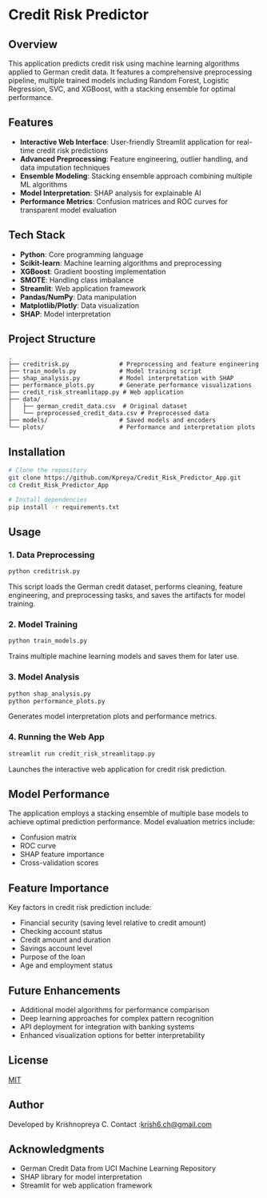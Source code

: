 # Credit Risk Predictor

## Overview
This application predicts credit risk using machine learning algorithms applied to German credit data. It features a comprehensive preprocessing pipeline, multiple trained models including Random Forest, Logistic Regression, SVC, and XGBoost, with a stacking ensemble for optimal performance.

[Live Demo]: (https://creditriskpredictor.streamlit.app/)

## Features
- **Interactive Web Interface**: User-friendly Streamlit application for real-time credit risk predictions
- **Advanced Preprocessing**: Feature engineering, outlier handling, and data imputation techniques
- **Ensemble Modeling**: Stacking ensemble approach combining multiple ML algorithms
- **Model Interpretation**: SHAP analysis for explainable AI
- **Performance Metrics**: Confusion matrices and ROC curves for transparent model evaluation

## Tech Stack
- **Python**: Core programming language
- **Scikit-learn**: Machine learning algorithms and preprocessing
- **XGBoost**: Gradient boosting implementation
- **SMOTE**: Handling class imbalance
- **Streamlit**: Web application framework
- **Pandas/NumPy**: Data manipulation
- **Matplotlib/Plotly**: Data visualization
- **SHAP**: Model interpretation

## Project Structure
```
.
├── creditrisk.py              # Preprocessing and feature engineering
├── train_models.py            # Model training script
├── shap_analysis.py           # Model interpretation with SHAP
├── performance_plots.py       # Generate performance visualizations
├── credit_risk_streamlitapp.py # Web application
├── data/
│   ├── german_credit_data.csv  # Original dataset
│   └── preprocessed_credit_data.csv # Preprocessed data
├── models/                    # Saved models and encoders
└── plots/                     # Performance and interpretation plots
```

## Installation
```bash
# Clone the repository
git clone https://github.com/Kpreya/Credit_Risk_Predictor_App.git
cd Credit_Risk_Predictor_App

# Install dependencies
pip install -r requirements.txt
```

## Usage
### 1. Data Preprocessing
```bash
python creditrisk.py
```
This script loads the German credit dataset, performs cleaning, feature engineering, and preprocessing tasks, and saves the artifacts for model training.

### 2. Model Training
```bash
python train_models.py
```
Trains multiple machine learning models and saves them for later use.

### 3. Model Analysis
```bash
python shap_analysis.py
python performance_plots.py
```
Generates model interpretation plots and performance metrics.

### 4. Running the Web App
```bash
streamlit run credit_risk_streamlitapp.py
```
Launches the interactive web application for credit risk prediction.

## Model Performance
The application employs a stacking ensemble of multiple base models to achieve optimal prediction performance. Model evaluation metrics include:
- Confusion matrix
- ROC curve
- SHAP feature importance
- Cross-validation scores

## Feature Importance
Key factors in credit risk prediction include:
- Financial security (saving level relative to credit amount)
- Checking account status
- Credit amount and duration
- Savings account level
- Purpose of the loan
- Age and employment status

## Future Enhancements
- Additional model algorithms for performance comparison
- Deep learning approaches for complex pattern recognition
- API deployment for integration with banking systems
- Enhanced visualization options for better interpretability

## License
[MIT](LICENSE)

## Author
Developed by Krishnopreya C.
Contact :krish6.ch@gmail.com

## Acknowledgments
- German Credit Data from UCI Machine Learning Repository
- SHAP library for model interpretation
- Streamlit for web application framework
